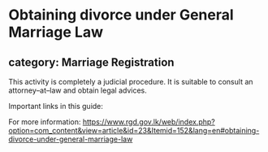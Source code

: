 # Obtaining divorce under General Marriage Law
## category: Marriage Registration

This activity is completely a judicial procedure. It is suitable to consult an attorney–at–law and obtain legal advices.

Important links in this guide:


For more information: https://www.rgd.gov.lk/web/index.php?option=com_content&view=article&id=23&Itemid=152&lang=en#obtaining-divorce-under-general-marriage-law
